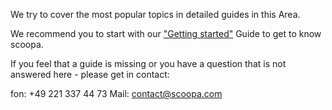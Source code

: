 We try to cover the most popular topics in detailed guides in this Area.

We recommend you to start with our ["Getting started"](/guides/getting-started) Guide to get to know scoopa.

If you feel that a guide is missing or you have a question that is not answered here - please get in contact:

fon: +49 221 337 44 73
Mail: [contact@scoopa.com](mailto:contact@scoopa.com)